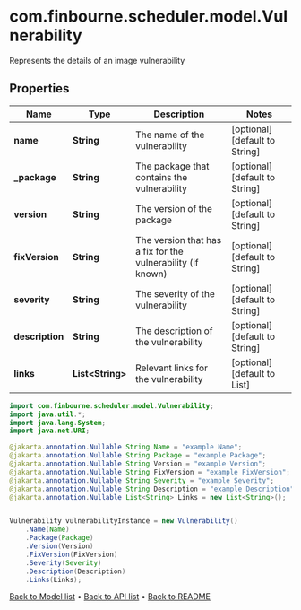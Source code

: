 # com.finbourne.scheduler.model.Vulnerability
Represents the details of an image vulnerability

## Properties

Name | Type | Description | Notes
------------ | ------------- | ------------- | -------------
**name** | **String** | The name of the vulnerability | [optional] [default to String]
**_package** | **String** | The package that contains the vulnerability | [optional] [default to String]
**version** | **String** | The version of the package | [optional] [default to String]
**fixVersion** | **String** | The version that has a fix for the vulnerability (if known) | [optional] [default to String]
**severity** | **String** | The severity of the vulnerability | [optional] [default to String]
**description** | **String** | The description of the vulnerability | [optional] [default to String]
**links** | **List&lt;String&gt;** | Relevant links for the vulnerability | [optional] [default to List<String>]

```java
import com.finbourne.scheduler.model.Vulnerability;
import java.util.*;
import java.lang.System;
import java.net.URI;

@jakarta.annotation.Nullable String Name = "example Name";
@jakarta.annotation.Nullable String Package = "example Package";
@jakarta.annotation.Nullable String Version = "example Version";
@jakarta.annotation.Nullable String FixVersion = "example FixVersion";
@jakarta.annotation.Nullable String Severity = "example Severity";
@jakarta.annotation.Nullable String Description = "example Description";
@jakarta.annotation.Nullable List<String> Links = new List<String>();


Vulnerability vulnerabilityInstance = new Vulnerability()
    .Name(Name)
    .Package(Package)
    .Version(Version)
    .FixVersion(FixVersion)
    .Severity(Severity)
    .Description(Description)
    .Links(Links);
```


[Back to Model list](../README.md#documentation-for-models) &#8226; [Back to API list](../README.md#documentation-for-api-endpoints) &#8226; [Back to README](../README.md)
